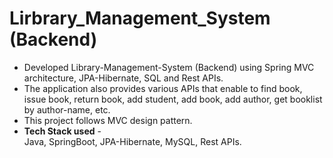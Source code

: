 # Lirbrary_Management_System (Backend)
<ul>
  <li>Developed Library-Management-System (Backend) using Spring MVC architecture, JPA-Hibernate, SQL and Rest APIs.</li>
  <li>The application also provides various APIs that enable to find book, issue book, return book, add student, add book, add author, get booklist by author-name, etc.</li>
  <li>This project follows MVC design pattern.</li>
  <li><Strong>Tech Stack used</Strong> - <br>
      Java, SpringBoot, JPA-Hibernate, MySQL, Rest APIs. 
  </li>
</ul>
